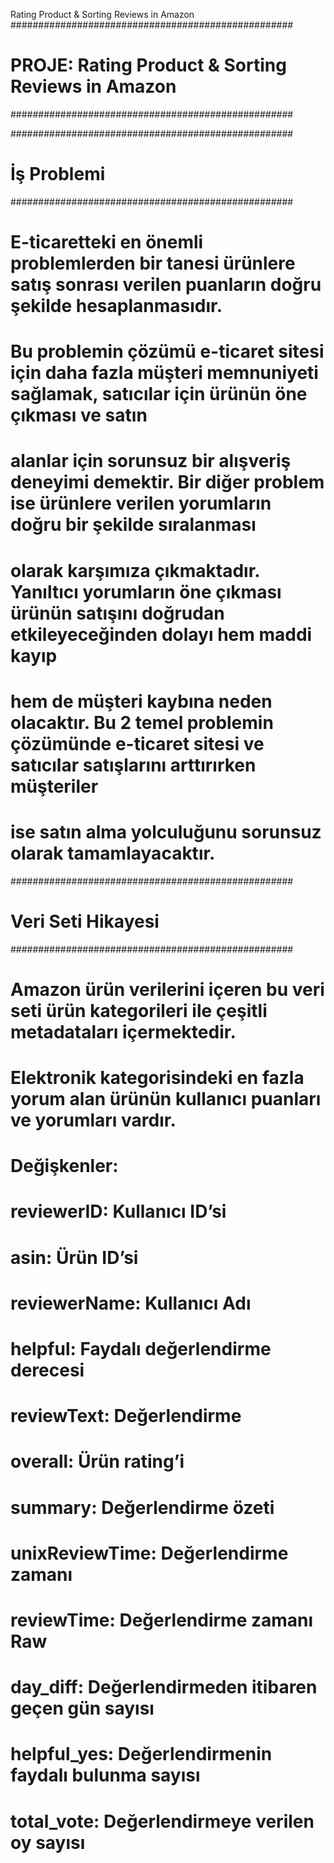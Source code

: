 
Rating Product & Sorting Reviews in Amazon
###################################################
# PROJE: Rating Product & Sorting Reviews in Amazon
###################################################

###################################################
# İş Problemi
###################################################

# E-ticaretteki en önemli problemlerden bir tanesi ürünlere satış sonrası verilen puanların doğru şekilde hesaplanmasıdır.
# Bu problemin çözümü e-ticaret sitesi için daha fazla müşteri memnuniyeti sağlamak, satıcılar için ürünün öne çıkması ve satın
# alanlar için sorunsuz bir alışveriş deneyimi demektir. Bir diğer problem ise ürünlere verilen yorumların doğru bir şekilde sıralanması
# olarak karşımıza çıkmaktadır. Yanıltıcı yorumların öne çıkması ürünün satışını doğrudan etkileyeceğinden dolayı hem maddi kayıp
# hem de müşteri kaybına neden olacaktır. Bu 2 temel problemin çözümünde e-ticaret sitesi ve satıcılar satışlarını arttırırken müşteriler
# ise satın alma yolculuğunu sorunsuz olarak tamamlayacaktır.

###################################################
# Veri Seti Hikayesi
###################################################

# Amazon ürün verilerini içeren bu veri seti ürün kategorileri ile çeşitli metadataları içermektedir.
# Elektronik kategorisindeki en fazla yorum alan ürünün kullanıcı puanları ve yorumları vardır.

# Değişkenler:
# reviewerID: Kullanıcı ID’si
# asin: Ürün ID’si
# reviewerName: Kullanıcı Adı
# helpful: Faydalı değerlendirme derecesi
# reviewText: Değerlendirme
# overall: Ürün rating’i
# summary: Değerlendirme özeti
# unixReviewTime: Değerlendirme zamanı
# reviewTime: Değerlendirme zamanı Raw
# day_diff: Değerlendirmeden itibaren geçen gün sayısı
# helpful_yes: Değerlendirmenin faydalı bulunma sayısı
# total_vote: Değerlendirmeye verilen oy sayısı


